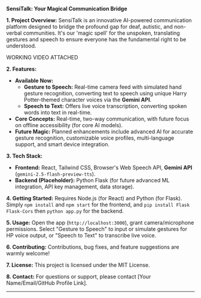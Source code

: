  **SensiTalk: Your Magical Communication Bridge**

**1. Project Overview:**
SensiTalk is an innovative AI-powered communication platform designed to bridge the profound gap for deaf, autistic, and non-verbal communities. It's our 'magic spell' for the unspoken, translating gestures and speech to ensure everyone has the fundamental right to be understood.

WORKING VIDEO ATTACHED 

**2. Features:**
* **Available Now:**
    * **Gesture to Speech:** Real-time camera feed with simulated hand gesture recognition, converting text to speech using unique Harry Potter-themed character voices via the **Gemini API**.
    * **Speech to Text:** Offers live voice transcription, converting spoken words into text in real-time.
* **Core Concepts:** Real-time, two-way communication, with future focus on offline accessibility (for core AI models).
* **Future Magic:** Planned enhancements include advanced AI for accurate gesture recognition, customizable voice profiles, multi-language support, and smart device integration.

**3. Tech Stack:**
* **Frontend:** React, Tailwind CSS, Browser's Web Speech API, **Gemini API** (`gemini-2.5-flash-preview-tts`).
* **Backend (Placeholder):** Python Flask (for future advanced ML integration, API key management, data storage).

**4. Getting Started:**
Requires Node.js (for React) and Python (for Flask). Simply `npm install` and `npm start` for the frontend, and `pip install Flask Flask-Cors` then `python app.py` for the backend.

**5. Usage:**
Open the app (`http://localhost:3000`), grant camera/microphone permissions. Select "Gesture to Speech" to input or simulate gestures for HP voice output, or "Speech to Text" to transcribe live voice.

**6. Contributing:**
Contributions, bug fixes, and feature suggestions are warmly welcome!

**7. License:**
This project is licensed under the MIT License.

**8. Contact:**
For questions or support, please contact [Your Name/Email/GitHub Profile Link].

---
